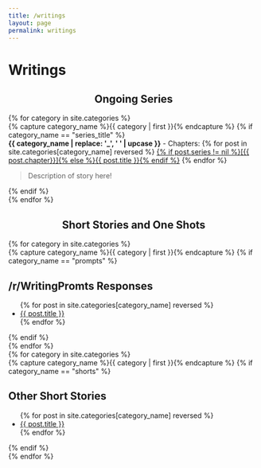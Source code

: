 ```yaml
---
title: /writings
layout: page
permalink: writings
---
```

<h1>Writings</h1>
<center><h2>Ongoing Series</h2></center>
<div id="series">
{% for category in site.categories %}
  <div id="category">
    {% capture category_name %}{{ category | first }}{% endcapture %}
      {% if category_name == "series_title" %}
        <div id="{{ category_name }}">
          <strong class="category-title">{{ category_name | replace: '_', ' ' | upcase }}</strong> - Chapters:  
          {% for post in site.categories[category_name] reversed %}
            <a class="chapter" href="{{ site.baseurl }}{{ post.url }}">{% if post.series != nil %}[{{ post.chapter}}]{% else %}{{ post.title }}{% endif %}</a>
          {% endfor %}
        </div>
        <div id="Description">
          <blockquote>Description of story here! </blockquote>
        </div>
      {% endif %}
</div>
{% endfor %}
</div>
<center><h2>Short Stories and One Shots</h2></center>
<div id="prompts">
{% for category in site.categories %}
  <div id="category">
    {% capture category_name %}{{ category | first }}{% endcapture %}
    {% if category_name == "prompts" %}
    <div id="{{ category_name }}">
      <h2 class="category-title">/r/WritingPromts Responses</h2>
      <ul class="category-entry">
      {% for post in site.categories[category_name] reversed %}
        <li><a href="{{ site.baseurl }}{{ post.url }}">{{ post.title }}</a></li>
      {% endfor %}
      </ul>
    </div>
    {% endif %}
  </div>
{% endfor %}
</div>
<div id="shorts">
{% for category in site.categories %}
  <div id="category">
    {% capture category_name %}{{ category | first }}{% endcapture %}
    {% if category_name == "shorts" %}
    <div id="{{ category_name }}">
      <h2 class="category-title">Other Short Stories</h2>
      <ul class="category-entry">
      {% for post in site.categories[category_name] reversed %}
        <li><a href="{{ site.baseurl }}{{ post.url }}">{{ post.title }}</a></li>
      {% endfor %}
      </ul>
    </div>
    {% endif %}
  </div>
{% endfor %}
</div>
